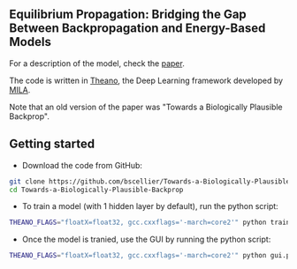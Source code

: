 ## Equilibrium Propagation: Bridging the Gap Between Backpropagation and Energy-Based Models
For a description of the model, check the [paper](https://arxiv.org/abs/1602.05179).

The code is written in [Theano](https://github.com/Theano/Theano), the Deep Learning framework developed by [MILA](https://mila.umontreal.ca/en/).

Note that an old version of the paper was "Towards a Biologically Plausible Backprop".

## Getting started
* Download the code from GitHub:
```bash
git clone https://github.com/bscellier/Towards-a-Biologically-Plausible-Backprop
cd Towards-a-Biologically-Plausible-Backprop
```
* To train a model (with 1 hidden layer by default), run the python script:
``` bash
THEANO_FLAGS="floatX=float32, gcc.cxxflags='-march=core2'" python train_model.py
```
* Once the model is tranied, use the GUI by running the python script:
``` bash
THEANO_FLAGS="floatX=float32, gcc.cxxflags='-march=core2'" python gui.py net1
```
